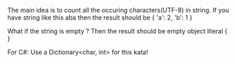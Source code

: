 The main idea is to count all the occuring characters(UTF-8) in string. If you have string like this aba then the result should be { 'a': 2, 'b': 1 }

What if the string is empty ? Then the result should be empty object literal { }

For C#: Use a Dictionary<char, int> for this kata!

